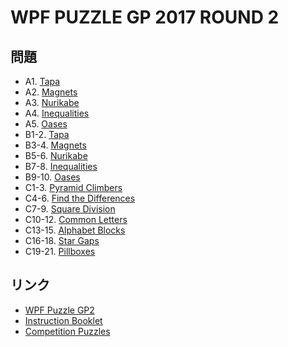 # WPF PUZZLE GP 2017 ROUND 2

## 問題
- A1. [Tapa](../puzzle/tapa.md)
- A2. [Magnets](../puzzle/magnets.md)
- A3. [Nurikabe](../puzzle/nurikabe.md)
- A4. [Inequalities](../puzzle/inequalities.md)
- A5. [Oases](../puzzle/oases.md)
- B1-2. [Tapa](../puzzle/tapa.md)
- B3-4. [Magnets](../puzzle/magnets.md)
- B5-6. [Nurikabe](../puzzle/nurikabe.md)
- B7-8. [Inequalities](../puzzle/inequalities.md)
- B9-10. [Oases](../puzzle/oases.md)
- C1-3. [Pyramid Climbers](../puzzle/pyramidclimbers.md)
- C4-6. [Find the Differences](../puzzle/findthedifferences.md)
- C7-9. [Square Division](../puzzle/squaredivision.md)
- C10-12. [Common Letters](../puzzle/commonletters.md)
- C13-15. [Alphabet Blocks](../puzzle/alphabetblocks.md)
- C16-18. [Star Gaps](../puzzle/gaps-notouch.md)
- C19-21. [Pillboxes](../puzzle/pillboxes.md)

## リンク
- [WPF Puzzle GP2](https://gp.worldpuzzle.org/content/wpf-puzzle-gp2-2)
- [Instruction Booklet](https://gp.worldpuzzle.org/content/instruction-booklet-53)
- [Competition Puzzles](https://gp.worldpuzzle.org/content/competition-puzzles-18)
